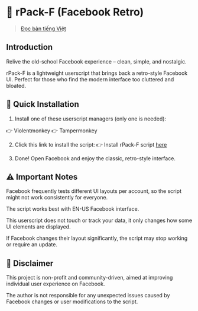 # 💾 rPack-F (Facebook Retro)
> [Đọc bản tiếng Việt](README_VI.md)
## Introduction
Relive the old-school Facebook experience – clean, simple, and nostalgic.

rPack-F is a lightweight userscript that brings back a retro-style Facebook UI. Perfect for those who find the modern interface too cluttered and bloated.

## 🚀 Quick Installation
1. Install one of these userscript managers (only one is needed):

👉 Violentmonkey
👉 Tampermonkey

2. Click this link to install the script:
👉 Install rPack-F script [here](https://github.com/kennex666/rPack-F-Add-on/raw/refs/heads/main/fbretro.user.js)

3. Done! Open Facebook and enjoy the classic, retro-style interface.

## ⚠️ Important Notes
Facebook frequently tests different UI layouts per account, so the script might not work consistently for everyone.

The script works best with EN-US Facebook interface.

This userscript does not touch or track your data, it only changes how some UI elements are displayed.

If Facebook changes their layout significantly, the script may stop working or require an update.

## 🧾 Disclaimer
This project is non-profit and community-driven, aimed at improving individual user experience on Facebook.

The author is not responsible for any unexpected issues caused by Facebook changes or user modifications to the script.